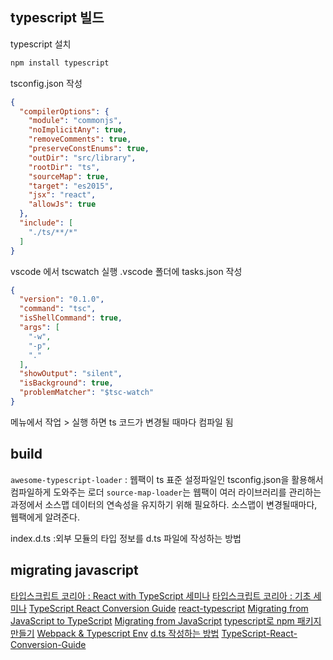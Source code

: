 ## typescript 빌드
typescript 설치
```sh
npm install typescript
```
tsconfig.json 작성
```json
{
  "compilerOptions": {
    "module": "commonjs",
    "noImplicitAny": true,
    "removeComments": true,
    "preserveConstEnums": true,
    "outDir": "src/library",
    "rootDir": "ts",
    "sourceMap": true,
    "target": "es2015",
    "jsx": "react",
    "allowJs": true
  },
  "include": [
    "./ts/**/*"
  ]
}
```
vscode 에서 tscwatch 실행
.vscode 폴더에 tasks.json 작성
```json
{
  "version": "0.1.0",
  "command": "tsc",
  "isShellCommand": true,
  "args": [
    "-w",
    "-p",
    "."
  ],
  "showOutput": "silent",
  "isBackground": true,
  "problemMatcher": "$tsc-watch"
}
```
메뉴에서 작업 > 실행 하면 ts 코드가 변경될 때마다 컴파일 됨




## build
`awesome-typescript-loader` : 웹팩이 ts 표준 설정파일인 tsconfig.json을 활용해서 컴파일하게 도와주는 로더
`source-map-loader`는 웹팩이 여러 라이브러리를 관리하는 과정에서 소스맵 데이터의 연속성을 유지하기 위해 필요하다. 소스맵이 변경될때마다, 웹팩에게 알려준다.

index.d.ts :외부 모듈의 타입 정보를 d.ts 파일에 작성하는 방법

## migrating javascript



[타입스크립트 코리아 : React with TypeScript 세미나](https://www.inflearn.com/course/react-with-typescript/)
[타입스크립트 코리아 : 기초 세미나](https://www.inflearn.com/course/타입스크립트-코리아-1705-기초-세미나/)
[TypeScript React Conversion Guide](https://github.com/Microsoft/TypeScript-React-Conversion-Guide)
[react-typescript](https://github.com/codebusking/workshop-react-typescript)
[Migrating from JavaScript to TypeScript](https://engineering.huiseoul.com/migrating-from-javascript-to-typescript-5f32a81099e4)
[Migrating from JavaScript](https://www.typescriptlang.org/docs/handbook/migrating-from-javascript.html)
[typescript로 npm 패키지 만들기](https://rhostem.github.io/posts/2017-08-14-typescript-npm-package/)
[Webpack & Typescript Env](https://github.com/udsdevteam/udt_kanban/wiki/Webpack-&-Typescript-Env)
[d.ts 작성하는 방법](https://www.slideshare.net/gloridea/dts-74589285)
[TypeScript-React-Conversion-Guide](https://github.com/Microsoft/TypeScript-React-Conversion-Guide#typescript-react-conversion-guide)
